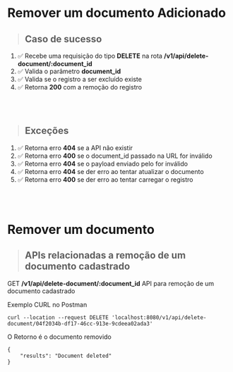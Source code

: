 # Remover um documento Adicionado


> ## Caso de sucesso

1. ✅ Recebe uma requisição do tipo **DELETE** na rota **/v1/api/delete-document/:document_id**
2. ✅ Valida o parâmetro **document_id**
3. ✅ Valida se o registro a ser excluído existe
4. ✅ Retorna **200** com a remoção do registro


</br>
</br>   

> ## Exceções

1. ✅ Retorna erro **404** se a API não existir
2. ✅ Retorna erro **400** se o document_id passado na URL for inválido
3. ✅ Retorna erro **404** se o payload enviado pelo for inválido
4. ✅ Retorna erro **404** se der erro ao tentar atualizar o documento
5. ✅ Retorna erro **400** se der erro ao tentar carregar o registro

</br>
</br>   

# Remover um documento

> ## APIs relacionadas a remoção de um documento cadastrado

GET **/v1/api/delete-document/:document_id** API para remoção de um documento cadastrado

Exemplo CURL no Postman

```
curl --location --request DELETE 'localhost:8080/v1/api/delete-document/04f2034b-df17-46cc-913e-9cdeea02ada3'
```

O Retorno é o documento removido

```
{
    "results": "Document deleted"
}

```